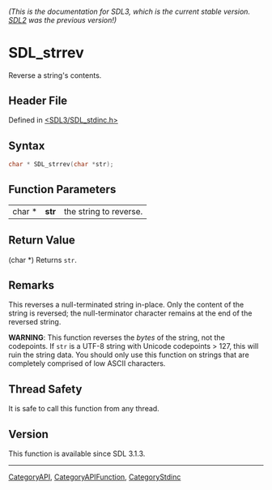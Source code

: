 ###### (This is the documentation for SDL3, which is the current stable version. [SDL2](https://wiki.libsdl.org/SDL2/) was the previous version!)
# SDL_strrev

Reverse a string's contents.

## Header File

Defined in [<SDL3/SDL_stdinc.h>](https://github.com/libsdl-org/SDL/blob/main/include/SDL3/SDL_stdinc.h)

## Syntax

```c
char * SDL_strrev(char *str);
```

## Function Parameters

|        |         |                        |
| ------ | ------- | ---------------------- |
| char * | **str** | the string to reverse. |

## Return Value

(char *) Returns `str`.

## Remarks

This reverses a null-terminated string in-place. Only the content of the
string is reversed; the null-terminator character remains at the end of the
reversed string.

**WARNING**: This function reverses the _bytes_ of the string, not the
codepoints. If `str` is a UTF-8 string with Unicode codepoints > 127, this
will ruin the string data. You should only use this function on strings
that are completely comprised of low ASCII characters.

## Thread Safety

It is safe to call this function from any thread.

## Version

This function is available since SDL 3.1.3.

----
[CategoryAPI](CategoryAPI), [CategoryAPIFunction](CategoryAPIFunction), [CategoryStdinc](CategoryStdinc)

